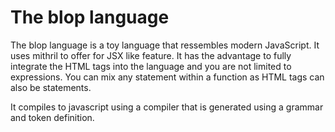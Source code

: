 # The blop language

The blop language is a toy language that ressembles modern JavaScript. It uses mithril to offer for JSX like feature.
It has the advantage to fully integrate the HTML tags into the language and you are not limited to expressions. You can mix any statement within a function as HTML tags can also be statements.

It compiles to javascript using a compiler that is generated using a grammar and token definition.

